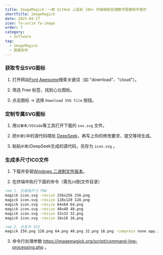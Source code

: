 ```yaml
---
title: ImageMagick：一款 GitHub 上星标 10k+ 的编辑和处理数字图像软件套件
shortTitle: ImageMagick
date: 2025-04-17
icon: fa-solid fa-image
order: 7
category:
  - Software
tag:
  - ImageMagick
  - 图像软件
---
```


### 获取专业SVG图标

1. 打开网站[Font Awesome](https://fontawesome.com/search?o=r&m=free)搜索关键词（如 "download"、"cloud"）。

2. 筛选 Free 标签，找到心仪图标。

3. 点击图标 → 选择 `Download SVG file` 按钮。

### 定制专属SVG图标

1. 用`记事本/VSCode`等工具打开下载的 `xxx.svg` 文件。

2. 把`步骤1`中的源代码喂给 [DeepSeek](https://www.deepseek.com)，再写上你的修改要求，提交等待生成。

3. 粘贴`步骤2`DeepSeek生成的源代码，另存为 `icon.svg` 。


### 生成多尺寸ICO文件

1. 下载并安装[Windows 二进制文件版本](https://imagemagick.org/script/download.php#windows)。
    
2. 在终端中执行下面的命令（需先cd到文件目录）
    
```cmd
rem 1. 生成各尺寸 PNG
magick icon.svg -resize 256x256 256.png  
magick icon.svg -resize 128x128 128.png  
magick icon.svg -resize 64x64 64.png  
magick icon.svg -resize 48x48 48.png  
magick icon.svg -resize 32x32 32.png  
magick icon.svg -resize 16x16 16.png  

rem 2. 合并为 ICO
magick 256.png 128.png 64.png 48.png 32.png 16.png -compress none app.ico

```

3. 命令行处理参数 <https://imagemagick.org/script/command-line-processing.php> 。
